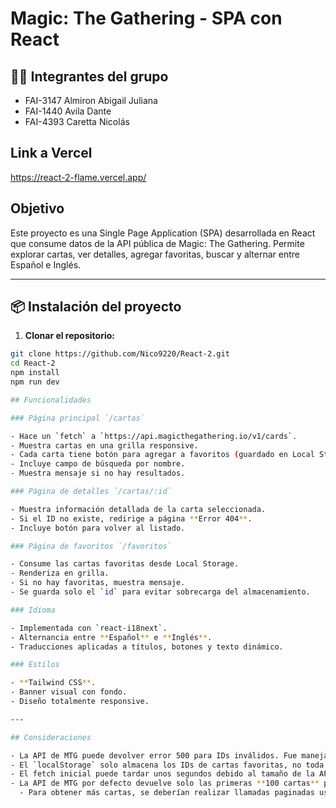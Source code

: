 # Magic: The Gathering - SPA con React

## 👨‍💻 Integrantes del grupo

- FAI-3147 Almiron Abigail Juliana
- FAI-1440 Avila Dante
- FAI-4393 Caretta Nicolás

## Link a Vercel

https://react-2-flame.vercel.app/

## Objetivo

Este proyecto es una Single Page Application (SPA) desarrollada en React que consume datos de la API pública de Magic: The Gathering. Permite explorar cartas, ver detalles, agregar favoritas, buscar y alternar entre Español e Inglés.

---

## 📦 Instalación del proyecto

1. **Clonar el repositorio:**

```bash
git clone https://github.com/Nico9220/React-2.git
cd React-2
npm install
npm run dev

## Funcionalidades

### Página principal `/cartas`

- Hace un `fetch` a `https://api.magicthegathering.io/v1/cards`.
- Muestra cartas en una grilla responsive.
- Cada carta tiene botón para agregar a favoritos (guardado en Local Storage).
- Incluye campo de búsqueda por nombre.
- Muestra mensaje si no hay resultados.

### Página de detalles `/cartas/:id`

- Muestra información detallada de la carta seleccionada.
- Si el ID no existe, redirige a página **Error 404**.
- Incluye botón para volver al listado.

### Página de favoritos `/favoritos`

- Consume las cartas favoritas desde Local Storage.
- Renderiza en grilla.
- Si no hay favoritas, muestra mensaje.
- Se guarda solo el `id` para evitar sobrecarga del almacenamiento.

### Idioma

- Implementada con `react-i18next`.
- Alternancia entre **Español** e **Inglés**.
- Traducciones aplicadas a títulos, botones y texto dinámico.

### Estilos

- **Tailwind CSS**.
- Banner visual con fondo.
- Diseño totalmente responsive.

---

## Consideraciones

- La API de MTG puede devolver error 500 para IDs inválidos. Fue manejado con redirección a 404.
- El `localStorage` solo almacena los IDs de cartas favoritas, no toda la carta.
- El fetch inicial puede tardar unos segundos debido al tamaño de la API.
- La API de MTG por defecto devuelve solo las primeras **100 cartas** por request.
  - Para obtener más cartas, se deberían realizar llamadas paginadas usando el parámetro `page` y `pageSize`, pero en este proyecto se optó por limitar la carga a las primeras 100 por simplicidad.
```
